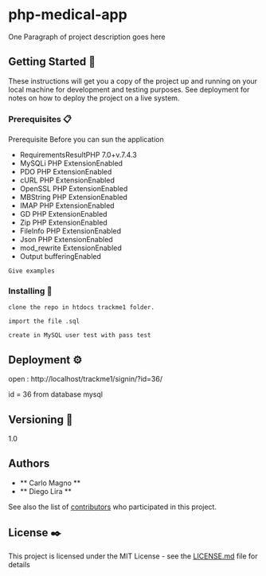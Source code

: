 # php-medical-app

One Paragraph of project description goes here

## Getting Started 🚀

These instructions will get you a copy of the project up and running on your local machine for development and testing purposes. See deployment for notes on how to deploy the project on a live system.

### Prerequisites 📋

Prerequisite  Before you can sun the application

* RequirementsResultPHP 7.0+v.7.4.3
* MySQLi PHP ExtensionEnabled
* PDO PHP ExtensionEnabled
* cURL PHP ExtensionEnabled
* OpenSSL PHP ExtensionEnabled
* MBString PHP ExtensionEnabled
* IMAP PHP ExtensionEnabled
* GD PHP ExtensionEnabled
* Zip PHP ExtensionEnabled
* FileInfo PHP ExtensionEnabled
* Json PHP ExtensionEnabled
* mod_rewrite ExtensionEnabled
* Output bufferingEnabled

```
Give examples
```

### Installing 🔧



```
clone the repo in htdocs trackme1 folder.
```

```
import the file .sql
```

```
create in MySQL user test with pass test
```



## Deployment ⚙️

open : http://localhost/trackme1/signin/?id=36/

id = 36 from database mysql



## Versioning  📌

1.0

## Authors

* ** Carlo Magno ** 
* ** Diego Lira ** 

See also the list of [contributors](https://github.com/your/project/contributors) who participated in this project.

## License  ✒️

This project is licensed under the MIT License - see the [LICENSE.md](LICENSE.md) file for details
